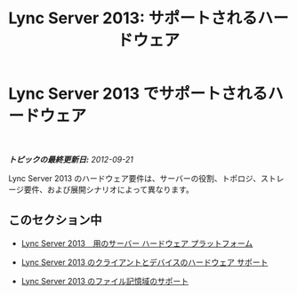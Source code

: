 ﻿---
title: 'Lync Server 2013: サポートされるハードウェア'
TOCTitle: サポートされるハードウェア
ms:assetid: 5f9c085d-205e-4235-9061-9ad875283cb0
ms:mtpsurl: https://technet.microsoft.com/ja-jp/library/Gg398423(v=OCS.15)
ms:contentKeyID: 48272230
ms.date: 07/20/2017
mtps_version: v=OCS.15
ms.translationtype: HT
---

# Lync Server 2013 でサポートされるハードウェア

 

_**トピックの最終更新日:** 2012-09-21_

Lync Server 2013 のハードウェア要件は、サーバーの役割、トポロジ、ストレージ要件、および展開シナリオによって異なります。

## このセクション中

  - [Lync Server 2013　用のサーバー ハードウェア プラットフォーム](lync-server-2013-server-hardware-platforms.md)

  - [Lync Server 2013 のクライアントとデバイスのハードウェア サポート](lync-server-2013-client-and-device-hardware-support.md)

  - [Lync Server 2013 のファイル記憶域のサポート](lync-server-2013-file-storage-support.md)

